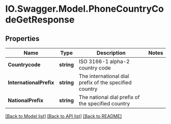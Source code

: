 # IO.Swagger.Model.PhoneCountryCodeGetResponse
## Properties

Name | Type | Description | Notes
------------ | ------------- | ------------- | -------------
**Countrycode** | **string** | ISO 3166-1 alpha-2 country code | 
**InternationalPrefix** | **string** | The international dial prefix of the specified country | 
**NationalPrefix** | **string** | The national dial prefix of the specified country | 

[[Back to Model list]](../README.md#documentation-for-models) [[Back to API list]](../README.md#documentation-for-api-endpoints) [[Back to README]](../README.md)

